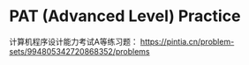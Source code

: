﻿# PAT (Advanced Level) Practice
计算机程序设计能力考试A等练习题：
https://pintia.cn/problem-sets/994805342720868352/problems